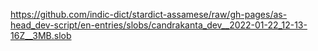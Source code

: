 https://github.com/indic-dict/stardict-assamese/raw/gh-pages/as-head_dev-script/en-entries/slobs/candrakanta_dev__2022-01-22_12-13-16Z__3MB.slob  
